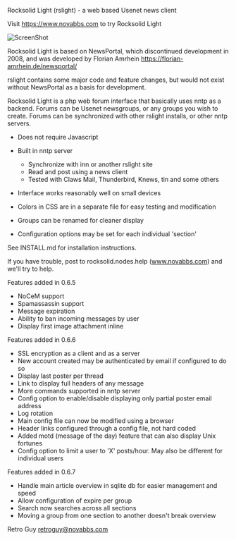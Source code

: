 Rocksolid Light (rslight) - a web based Usenet news client

Visit https://www.novabbs.com to try Rocksolid Light

![ScreenShot](https://www.novabbs.com/images/rslight-480.png)

Rocksolid Light is based on NewsPortal, which discontinued development in 2008, and was 
developed by Florian Amrhein https://florian-amrhein.de/newsportal/ 

rslight contains some major code and feature changes, but would not exist 
without NewsPortal as a basis for development.

Rocksolid Light is a php web forum interface that basically uses nntp as a backend. 
Forums can be Usenet newsgroups, or any groups you wish to create. Forums can be 
synchronized with other rslight installs, or other nntp servers.

* Does not require Javascript
* Built in nntp server
  * Synchronize with inn or another rslight site
  * Read and post using a news client
  * Tested with Claws Mail, Thunderbird, Knews, tin and some others

* Interface works reasonably well on small devices
* Colors in CSS are in a separate file for easy testing and modification
* Groups can be renamed for cleaner display
* Configuration options may be set for each individual 'section'

See INSTALL.md for installation instructions.

If you have trouble, post to rocksolid.nodes.help (www.novabbs.com) and we'll try to help.

Features added in 0.6.5

* NoCeM support
* Spamassassin support
* Message expiration
* Ability to ban incoming messages by user
* Display first image attachment inline

Features added in 0.6.6

* SSL encryption as a client and as a server
* New account created may be authenticated by email if configured to do so
* Display last poster per thread
* Link to display full headers of any message
* More commands supported in nntp server
* Config option to enable/disable displaying only partial poster email address
* Log rotation
* Main config file can now be modified using a browser
* Header links configured through a config file, not hard coded
* Added motd (message of the day) feature that can also display Unix fortunes
* Config option to limit a user to 'X' posts/hour. May also be different for individual users

Features added in 0.6.7

* Handle main article overview in sqlite db for easier management and speed
* Allow configuration of expire per group
* Search now searches across all sections
* Moving a group from one section to another doesn't break overview 

Retro Guy retroguy@novabbs.com
